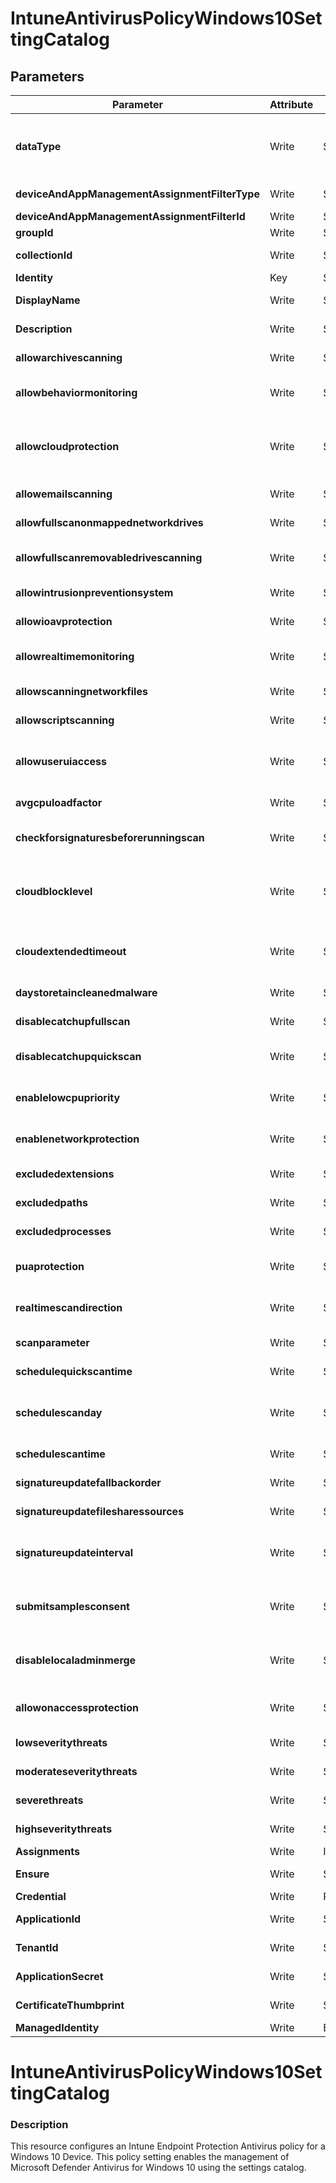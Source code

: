 ﻿# IntuneAntivirusPolicyWindows10SettingCatalog

## Parameters

| Parameter | Attribute | DataType | Description | Allowed Values |
| --- | --- | --- | --- | --- |
| **dataType** | Write | String | The type of the target assignment. |#microsoft.graph.groupAssignmentTarget, #microsoft.graph.allLicensedUsersAssignmentTarget, #microsoft.graph.allDevicesAssignmentTarget, #microsoft.graph.exclusionGroupAssignmentTarget, #microsoft.graph.configurationManagerCollectionAssignmentTarget|
| **deviceAndAppManagementAssignmentFilterType** | Write | String | The type of filter of the target assignment i.e. Exclude or Include. Possible values are:none, include, exclude. |none, include, exclude|
| **deviceAndAppManagementAssignmentFilterId** | Write | String | The Id of the filter for the target assignment. ||
| **groupId** | Write | String | The group Id that is the target of the assignment. ||
| **collectionId** | Write | String | The collection Id that is the target of the assignment.(ConfigMgr) ||
| **Identity** | Key | String | Identity of the endpoint protection policy for Windows 10. ||
| **DisplayName** | Write | String | Display name of the endpoint protection policy for Windows 10. ||
| **Description** | Write | String | Description of the endpoint protection policy for Windows 10. ||
| **allowarchivescanning** | Write | String | Allows or disallows scanning of archives. (0: disable feature. 1: enable feature) |0, 1|
| **allowbehaviormonitoring** | Write | String | Allows or disallows Windows Defender Behavior Monitoring functionality. (0: disable feature. 1: enable feature) |0, 1|
| **allowcloudprotection** | Write | String | To best protect your PC, Windows Defender will send information to Microsoft about any problems it finds. Microsoft will analyze that information, learn more about problems affecting you and other customers, and offer improved solutions. (0: disable feature. 1: enable feature) |0, 1|
| **allowemailscanning** | Write | String | Allows or disallows scanning of email.  (0: disable feature. 1: enable feature) |0, 1|
| **allowfullscanonmappednetworkdrives** | Write | String | Allows or disallows a full scan of mapped network drives. (0: disable feature. 1: enable feature) |0, 1|
| **allowfullscanremovabledrivescanning** | Write | String | Allows or disallows a full scan of removable drives. During a quick scan, removable drives may still be scanned. (0: disable feature. 1: enable feature) |0, 1|
| **allowintrusionpreventionsystem** | Write | String | https://github.com/MicrosoftDocs/memdocs/issues/2250 (0: disable feature. 1: enable feature) |0, 1|
| **allowioavprotection** | Write | String | Allows or disallows Windows Defender IOAVP Protection functionality. (0: disable feature. 1: enable feature) |0, 1|
| **allowrealtimemonitoring** | Write | String | Allows or disallows Windows Defender real-time Monitoring functionality. (0: disable feature. 1: enable feature) |0, 1|
| **allowscanningnetworkfiles** | Write | String | Allows or disallows a scanning of network files. (0: disable feature. 1: enable feature) |0, 1|
| **allowscriptscanning** | Write | String | Allows or disallows Windows Defender Script Scanning functionality. (0: disable feature. 1: enable feature) |0, 1|
| **allowuseruiaccess** | Write | String | Allows or disallows user access to the Windows Defender UI. I disallowed, all Windows Defender notifications will also be suppressed. (0: Prevents users from accessing UI. 1: Lets users access UI) |0, 1|
| **avgcpuloadfactor** | Write | SInt32 | Represents the average CPU load factor for the Windows Defender scan (in percent). ||
| **checkforsignaturesbeforerunningscan** | Write | String | This policy setting allows you to manage whether a check for new virus and spyware definitions will occur before running a scan. (0: disable feature. 1: enable feature) |0, 1|
| **cloudblocklevel** | Write | String | This policy setting determines how aggressive Microsoft Defender Antivirus will be in blocking and scanning suspicious files. Value type is integer.(0: Default windows defender blocking level, 2: High blocking level, 4:High+ blocking level, 6:Zero tolerance blocking level) |0, 2, 4, 6|
| **cloudextendedtimeout** | Write | SInt32 | This feature allows Microsoft Defender Antivirus to block a suspicious file for up to 60 seconds, and scan it in the cloud to make sure it's safe. Value type is integer, range is 0 - 50. ||
| **daystoretaincleanedmalware** | Write | SInt32 | Time period (in days) that quarantine items will be stored on the system. ||
| **disablecatchupfullscan** | Write | String | This policy setting allows you to configure catch-up scans for scheduled full scans.  (1: disabled, 0: enabled) |0, 1|
| **disablecatchupquickscan** | Write | String | This policy setting allows you to configure catch-up scans for scheduled quick scans.  (1: disabled, 0: enabled) |0, 1|
| **enablelowcpupriority** | Write | String | This policy setting allows you to enable or disable low CPU priority for scheduled scans. (0: disable feature. 1: enable feature) |0, 1|
| **enablenetworkprotection** | Write | String | This policy allows you to turn on network protection (block/audit) or off. (0: disabled, 1: block mode, 2: audit mode) |0, 1, 2|
| **excludedextensions** | Write | StringArray[] | Allows an administrator to specify a list of file type extensions to ignore during a scan. ||
| **excludedpaths** | Write | StringArray[] | Allows an administrator to specify a list of directory paths to ignore during a scan. ||
| **excludedprocesses** | Write | StringArray[] | Allows an administrator to specify a list of files opened by processes to ignore during a scan. ||
| **puaprotection** | Write | String | Specifies the level of detection for potentially unwanted applications (PUAs). (0: disabled, 1: block mode, 2: audit mode) |0, 1, 2|
| **realtimescandirection** | Write | String | Controls which sets of files should be monitored. (0: Monitor all files (bi-directional), 1: Monitor incoming files, 2: Monitor outgoing files) |0, 1, 2|
| **scanparameter** | Write | String | Selects whether to perform a quick scan or full scan. (1: Quick scan, 2: Full scan) |1, 2|
| **schedulequickscantime** | Write | SInt32 | Selects the time of day that the Windows Defender quick scan should run. ||
| **schedulescanday** | Write | String | Selects the day that the Windows Defender scan should run. (0: Every day, 1: Sunday, 2: Monday, 3: Tuesday, 4: Wednesday, 5: Thursday, 6: Friday, 7: Saturday, 8: No scheduled scan) |0, 1, 2, 3, 4, 5, 6, 7, 8|
| **schedulescantime** | Write | SInt32 | Selects the time of day that the Windows Defender scan should run. ||
| **signatureupdatefallbackorder** | Write | StringArray[] | This policy setting allows you to define the order in which different definition update sources should be contacted. ||
| **signatureupdatefilesharessources** | Write | StringArray[] | This policy setting allows you to configure UNC file share sources for downloading definition updates. ||
| **signatureupdateinterval** | Write | SInt32 | Specifies the interval (in hours) that will be used to check for signatures, so instead of using the ScheduleDay and ScheduleTime the check for new signatures will be set according to the interval. ||
| **submitsamplesconsent** | Write | String | Checks for the user consent level in Windows Defender to send data. (0: Always prompt, 1: Send safe samples automatically, 2: Never send, 3: Send all samples automatically) |0, 1, 2, 3|
| **disablelocaladminmerge** | Write | String | This policy setting controls whether or not complex list settings configured by a local administrator are merged with managed settings. (0: enable local admin merge, 1: disable local admin merge |0, 1|
| **allowonaccessprotection** | Write | String | Allows or disallows Windows Defender On Access Protection functionality. (0: disable feature. 1: enable feature) |0, 1|
| **lowseveritythreats** | Write | String | Allows an administrator to specify low severity threats corresponding action ID to take. |clean, quarantine, remove, allow, userdefined, block|
| **moderateseveritythreats** | Write | String | Allows an administrator to specify moderate severity threats corresponding action ID to take. |clean, quarantine, remove, allow, userdefined, block|
| **severethreats** | Write | String | Allows an administrator to specify high severity threats corresponding action ID to take. |clean, quarantine, remove, allow, userdefined, block|
| **highseveritythreats** | Write | String | Allows an administrator to specify severe threats corresponding action ID to take. |clean, quarantine, remove, allow, userdefined, block|
| **Assignments** | Write | InstanceArray[] | Represents the assignment to the Intune policy. ||
| **Ensure** | Write | String | Present ensures the policy exists, absent ensures it is removed |Present, Absent|
| **Credential** | Write | PSCredential | Credentials of the Intune Admin ||
| **ApplicationId** | Write | String | Id of the Azure Active Directory application to authenticate with. ||
| **TenantId** | Write | String | Name of the Azure Active Directory tenant used for authentication. Format contoso.onmicrosoft.com ||
| **ApplicationSecret** | Write | String | Secret of the Azure Active Directory tenant used for authentication. ||
| **CertificateThumbprint** | Write | String | Thumbprint of the Azure Active Directory application's authentication certificate to use for authentication. ||
| **ManagedIdentity** | Write | Boolean | Managed ID being used for authentication. ||


# IntuneAntivirusPolicyWindows10SettingCatalog

### Description

This resource configures an Intune Endpoint Protection Antivirus policy for a Windows 10 Device.
This policy setting enables the management of Microsoft Defender Antivirus for Windows 10 using the settings catalog.



